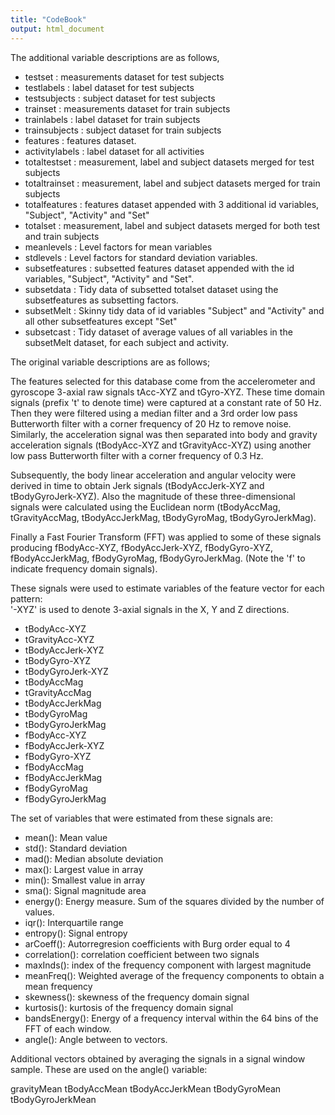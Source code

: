 ```yaml
---
title: "CodeBook"
output: html_document
---
```


The additional variable descriptions are as follows,

- testset         : measurements dataset for test subjects
- testlabels      : label dataset for test subjects
- testsubjects    : subject dataset for test subjects
- trainset        : measurements dataset for train subjects
- trainlabels     : label dataset for train subjects
- trainsubjects   : subject dataset for train subjects
- features        : features dataset.
- activitylabels  : label dataset for all activities
- totaltestset    : measurement, label and subject datasets merged for test subjects
- totaltrainset   : measurement, label and subject datasets merged for train subjects
- totalfeatures   : features dataset appended with 3 additional id variables, "Subject", "Activity" and "Set"
- totalset        : measurement, label and subject datasets merged for both test and train subjects
- meanlevels      : Level factors for mean variables
- stdlevels       : Level factors for standard deviation variables.
- subsetfeatures  : subsetted features dataset appended with the id variables, "Subject", "Activity" and "Set".
- subsetdata      : Tidy data of subsetted totalset dataset using the subsetfeatures as subsetting factors.
- subsetMelt      : Skinny tidy data of id variables "Subject" and "Activity" and all other subsetfeatures except "Set"
- subsetcast      : Tidy dataset of average values of all variables in the subsetMelt dataset, for each subject and activity.

The original variable descriptions are as follows;

The features selected for this database come from the accelerometer and gyroscope 3-axial raw signals tAcc-XYZ and tGyro-XYZ. These time domain signals (prefix 't' to denote time) were captured at a constant rate of 50 Hz. Then they were filtered using a median filter and a 3rd order low pass Butterworth filter with a corner frequency of 20 Hz to remove noise. Similarly, the acceleration signal was then separated into body and gravity acceleration signals (tBodyAcc-XYZ and tGravityAcc-XYZ) using another low pass Butterworth filter with a corner frequency of 0.3 Hz. 

Subsequently, the body linear acceleration and angular velocity were derived in time to obtain Jerk signals (tBodyAccJerk-XYZ and tBodyGyroJerk-XYZ). Also the magnitude of these three-dimensional signals were calculated using the Euclidean norm (tBodyAccMag, tGravityAccMag, tBodyAccJerkMag, tBodyGyroMag, tBodyGyroJerkMag). 

Finally a Fast Fourier Transform (FFT) was applied to some of these signals producing fBodyAcc-XYZ, fBodyAccJerk-XYZ, fBodyGyro-XYZ, fBodyAccJerkMag, fBodyGyroMag, fBodyGyroJerkMag. (Note the 'f' to indicate frequency domain signals). 

These signals were used to estimate variables of the feature vector for each pattern:  
'-XYZ' is used to denote 3-axial signals in the X, Y and Z directions.

- tBodyAcc-XYZ
- tGravityAcc-XYZ
- tBodyAccJerk-XYZ
- tBodyGyro-XYZ
- tBodyGyroJerk-XYZ
- tBodyAccMag
- tGravityAccMag
- tBodyAccJerkMag
- tBodyGyroMag
- tBodyGyroJerkMag
- fBodyAcc-XYZ
- fBodyAccJerk-XYZ
- fBodyGyro-XYZ
- fBodyAccMag
- fBodyAccJerkMag
- fBodyGyroMag
- fBodyGyroJerkMag

The set of variables that were estimated from these signals are: 

- mean(): Mean value
- std(): Standard deviation
- mad(): Median absolute deviation 
- max(): Largest value in array
- min(): Smallest value in array
- sma(): Signal magnitude area
- energy(): Energy measure. Sum of the squares divided by the number of values. 
- iqr(): Interquartile range 
- entropy(): Signal entropy
- arCoeff(): Autorregresion coefficients with Burg order equal to 4
- correlation(): correlation coefficient between two signals
- maxInds(): index of the frequency component with largest magnitude
- meanFreq(): Weighted average of the frequency components to obtain a mean frequency
- skewness(): skewness of the frequency domain signal 
- kurtosis(): kurtosis of the frequency domain signal 
- bandsEnergy(): Energy of a frequency interval within the 64 bins of the FFT of each window.
- angle(): Angle between to vectors.

Additional vectors obtained by averaging the signals in a signal window sample. These are used on the angle() variable:

gravityMean
tBodyAccMean
tBodyAccJerkMean
tBodyGyroMean
tBodyGyroJerkMean

